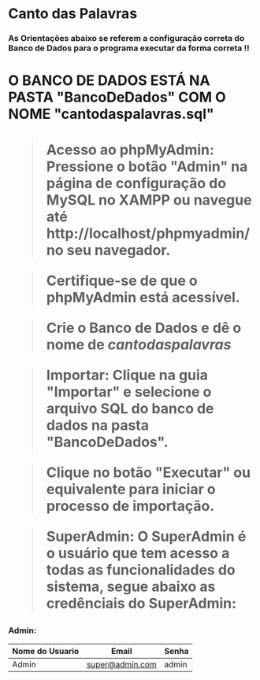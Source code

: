 # Canto das Palavras
<h3> 
As Orientações abaixo se referem a configuração correta do Banco de Dados para o programa executar da forma correta !!
<h3>
<h1>
<h1>
O BANCO DE DADOS ESTÁ NA PASTA "BancoDeDados" COM O NOME "cantodaspalavras.sql"
<h1>

> Acesso ao phpMyAdmin: Pressione o botão "Admin" na página de configuração do MySQL no XAMPP ou navegue até http://localhost/phpmyadmin/ no seu navegador.

> Certifique-se de que o phpMyAdmin está acessível.

> Crie o Banco de Dados e dê o nome de ***cantodaspalavras***

> Importar: Clique na guia "Importar" e selecione o arquivo SQL do banco de dados na pasta "BancoDeDados".

> Clique no botão "Executar" ou equivalente para iniciar o processo de importação.

> SuperAdmin: O SuperAdmin é o usuário que tem acesso a todas as funcionalidades do sistema, segue abaixo as credênciais do SuperAdmin:

### Admin: 
|Nome do Usuario|Email|Senha|
| -------- | -------- | -------- |
|Admin|super@admin.com|admin|

